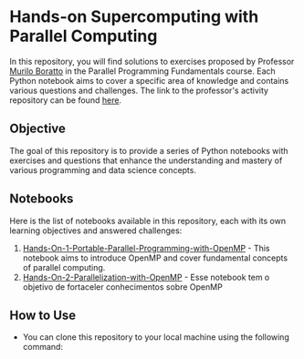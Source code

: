 # Hands-on Supercomputing with Parallel Computing

In this repository, you will find solutions to exercises proposed by Professor [Murilo Boratto](https://github.com/muriloboratto) in the Parallel Programming Fundamentals course. Each Python notebook aims to cover a specific area of knowledge and contains various questions and challenges. The link to the professor's activity repository can be found [here](https://github.com/muriloboratto/hands-on-supercomputing-with-parallel-computing).

## Objective

The goal of this repository is to provide a series of Python notebooks with exercises and questions that enhance the understanding and mastery of various programming and data science concepts.

## Notebooks

Here is the list of notebooks available in this repository, each with its own learning objectives and answered challenges:

1. [Hands-On-1-Portable-Parallel-Programming-with-OpenMP](./my-hands-on-solutions/Hands-On-1-Portable-Parallel-Programming-with-OpenMP/Hands-On-1-Portable-Parallel-Programming-with-OpenMP.ipynb) - This notebook aims to introduce OpenMP and cover fundamental concepts of parallel computing.
2. [Hands-On-2-Parallelization-with-OpenMP](./my-hands-on-solutions/Hands-On-2-Parallelization-with-OpenMP/Hands-On-2-Parallelization-with-OpenMP.ipynb) - Esse notebook tem o objetivo de fortaceler conhecimentos sobre OpenMP

## How to Use

- You can clone this repository to your local machine using the following command:
